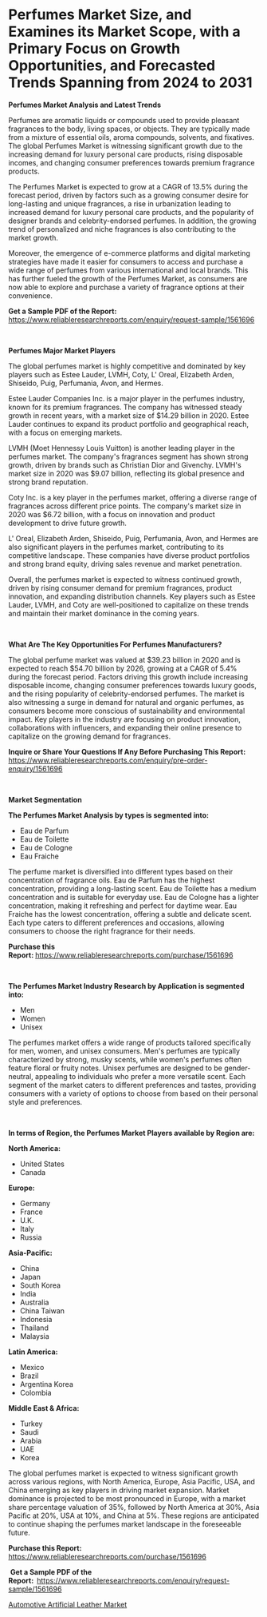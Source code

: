 <p><h1>Perfumes Market Size, and Examines its Market Scope, with a Primary Focus on Growth Opportunities, and Forecasted Trends Spanning from 2024 to 2031</h1></p><p><strong>Perfumes Market Analysis and Latest Trends</strong></p>
<p><p>Perfumes are aromatic liquids or compounds used to provide pleasant fragrances to the body, living spaces, or objects. They are typically made from a mixture of essential oils, aroma compounds, solvents, and fixatives. The global Perfumes Market is witnessing significant growth due to the increasing demand for luxury personal care products, rising disposable incomes, and changing consumer preferences towards premium fragrance products.</p><p>The Perfumes Market is expected to grow at a CAGR of 13.5% during the forecast period, driven by factors such as a growing consumer desire for long-lasting and unique fragrances, a rise in urbanization leading to increased demand for luxury personal care products, and the popularity of designer brands and celebrity-endorsed perfumes. In addition, the growing trend of personalized and niche fragrances is also contributing to the market growth.</p><p>Moreover, the emergence of e-commerce platforms and digital marketing strategies have made it easier for consumers to access and purchase a wide range of perfumes from various international and local brands. This has further fueled the growth of the Perfumes Market, as consumers are now able to explore and purchase a variety of fragrance options at their convenience.</p></p>
<p><strong>Get a Sample PDF of the Report:&nbsp;</strong> <a href="https://www.reliableresearchreports.com/enquiry/request-sample/1561696">https://www.reliableresearchreports.com/enquiry/request-sample/1561696</a></p>
<p>&nbsp;</p>
<p><strong>Perfumes Major Market Players</strong></p>
<p><p>The global perfumes market is highly competitive and dominated by key players such as Estee Lauder, LVMH, Coty, L' Oreal, Elizabeth Arden, Shiseido, Puig, Perfumania, Avon, and Hermes. </p><p>Estee Lauder Companies Inc. is a major player in the perfumes industry, known for its premium fragrances. The company has witnessed steady growth in recent years, with a market size of $14.29 billion in 2020. Estee Lauder continues to expand its product portfolio and geographical reach, with a focus on emerging markets.</p><p>LVMH (Moet Hennessy Louis Vuitton) is another leading player in the perfumes market. The company's fragrances segment has shown strong growth, driven by brands such as Christian Dior and Givenchy. LVMH's market size in 2020 was $9.07 billion, reflecting its global presence and strong brand reputation.</p><p>Coty Inc. is a key player in the perfumes market, offering a diverse range of fragrances across different price points. The company's market size in 2020 was $6.72 billion, with a focus on innovation and product development to drive future growth.</p><p>L' Oreal, Elizabeth Arden, Shiseido, Puig, Perfumania, Avon, and Hermes are also significant players in the perfumes market, contributing to its competitive landscape. These companies have diverse product portfolios and strong brand equity, driving sales revenue and market penetration.</p><p>Overall, the perfumes market is expected to witness continued growth, driven by rising consumer demand for premium fragrances, product innovation, and expanding distribution channels. Key players such as Estee Lauder, LVMH, and Coty are well-positioned to capitalize on these trends and maintain their market dominance in the coming years.</p></p>
<p>&nbsp;</p>
<p><strong>What Are The Key Opportunities For Perfumes Manufacturers?</strong></p>
<p><p>The global perfume market was valued at $39.23 billion in 2020 and is expected to reach $54.70 billion by 2026, growing at a CAGR of 5.4% during the forecast period. Factors driving this growth include increasing disposable income, changing consumer preferences towards luxury goods, and the rising popularity of celebrity-endorsed perfumes. The market is also witnessing a surge in demand for natural and organic perfumes, as consumers become more conscious of sustainability and environmental impact. Key players in the industry are focusing on product innovation, collaborations with influencers, and expanding their online presence to capitalize on the growing demand for fragrances.</p></p>
<p><strong>Inquire or Share Your Questions If Any Before Purchasing This Report:</strong> <a href="https://www.reliableresearchreports.com/enquiry/pre-order-enquiry/1561696">https://www.reliableresearchreports.com/enquiry/pre-order-enquiry/1561696</a></p>
<p>&nbsp;</p>
<p><strong>Market Segmentation</strong></p>
<p><strong>The Perfumes Market Analysis by types is segmented into:</strong></p>
<p><ul><li>Eau de Parfum</li><li>Eau de Toilette</li><li>Eau de Cologne</li><li>Eau Fraiche</li></ul></p>
<p><p>The perfume market is diversified into different types based on their concentration of fragrance oils. Eau de Parfum has the highest concentration, providing a long-lasting scent. Eau de Toilette has a medium concentration and is suitable for everyday use. Eau de Cologne has a lighter concentration, making it refreshing and perfect for daytime wear. Eau Fraiche has the lowest concentration, offering a subtle and delicate scent. Each type caters to different preferences and occasions, allowing consumers to choose the right fragrance for their needs.</p></p>
<p><strong>Purchase this Report:&nbsp;</strong><a href="https://www.reliableresearchreports.com/purchase/1561696">https://www.reliableresearchreports.com/purchase/1561696</a></p>
<p>&nbsp;</p>
<p><strong>The Perfumes Market Industry Research by Application is segmented into:</strong></p>
<p><ul><li>Men</li><li>Women</li><li>Unisex</li></ul></p>
<p><p>The perfumes market offers a wide range of products tailored specifically for men, women, and unisex consumers. Men's perfumes are typically characterized by strong, musky scents, while women's perfumes often feature floral or fruity notes. Unisex perfumes are designed to be gender-neutral, appealing to individuals who prefer a more versatile scent. Each segment of the market caters to different preferences and tastes, providing consumers with a variety of options to choose from based on their personal style and preferences.</p></p>
<p>&nbsp;</p>
<p><strong>In terms of Region, the Perfumes Market Players available by Region are:</strong></p>
<p>
    <p> <strong> North America: </strong>
        <ul>
            <li>United States</li>
            <li>Canada</li>
        </ul>
        </p> 
    <p> <strong> Europe: </strong>
        <ul>
            <li>Germany</li>
            <li>France</li>
            <li>U.K.</li>
            <li>Italy</li>
            <li>Russia</li>
        </ul>
        </p> 
    <p> <strong> Asia-Pacific: </strong>
        <ul>
            <li>China</li>
            <li>Japan</li>
            <li>South Korea</li>
            <li>India</li>
            <li>Australia</li>
            <li>China Taiwan</li>
            <li>Indonesia</li>
            <li>Thailand</li>
            <li>Malaysia</li>
        </ul>
        </p> 
    <p> <strong> Latin America: </strong>
        <ul>
            <li>Mexico</li>
            <li>Brazil</li>
            <li>Argentina Korea</li>
            <li>Colombia</li>
        </ul>
        </p> 
    <p> <strong> Middle East & Africa: </strong>
        <ul>
            <li>Turkey</li>
            <li>Saudi</li>
            <li>Arabia</li>
            <li>UAE</li>
            <li>Korea</li>
        </ul>
    </p>
    </p>
<p><p>The global perfumes market is expected to witness significant growth across various regions, with North America, Europe, Asia Pacific, USA, and China emerging as key players in driving market expansion. Market dominance is projected to be most pronounced in Europe, with a market share percentage valuation of 35%, followed by North America at 30%, Asia Pacific at 20%, USA at 10%, and China at 5%. These regions are anticipated to continue shaping the perfumes market landscape in the foreseeable future.</p></p>
<p><strong>Purchase this Report: </strong><a href="https://www.reliableresearchreports.com/purchase/1561696">https://www.reliableresearchreports.com/purchase/1561696</a></p>
<p>&nbsp;<strong>Get a Sample PDF of the Report:&nbsp;&nbsp;</strong><a href="https://www.reliableresearchreports.com/enquiry/request-sample/1561696">https://www.reliableresearchreports.com/enquiry/request-sample/1561696</a></p>
<p><strong></strong></p>
<p><p><a href="https://adventurous-uranium-ef9.notion.site/Automotive-Artificial-Leather-Market-Challenges-Opportunities-and-Growth-Drivers-and-Major-Market-88736c5e58b147318cf51957b90368f8">Automotive Artificial Leather Market</a></p></p>